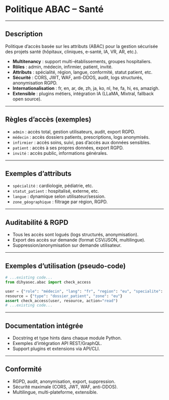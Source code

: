 # Politique ABAC – Santé

---

## Description
Politique d’accès basée sur les attributs (ABAC) pour la gestion sécurisée des projets santé (hôpitaux, cliniques, e-santé, IA, VR, AR, etc.).

- **Multitenancy** : support multi-établissements, groupes hospitaliers.
- **Rôles** : admin, médecin, infirmier, patient, invité.
- **Attributs** : spécialité, région, langue, conformité, statut patient, etc.
- **Sécurité** : CORS, JWT, WAF, anti-DDOS, audit, logs structurés, anonymisation RGPD.
- **Internationalisation** : fr, en, ar, de, zh, ja, ko, nl, he, fa, hi, es, amazigh.
- **Extensible** : plugins métiers, intégration IA (LLaMA, Mixtral, fallback open source).

---

## Règles d’accès (exemples)

- `admin` : accès total, gestion utilisateurs, audit, export RGPD.
- `médecin` : accès dossiers patients, prescriptions, logs anonymisés.
- `infirmier` : accès soins, suivi, pas d’accès aux données sensibles.
- `patient` : accès à ses propres données, export RGPD.
- `invité` : accès public, informations générales.

---

## Exemples d’attributs

- `spécialité` : cardiologie, pédiatrie, etc.
- `statut_patient` : hospitalisé, externe, etc.
- `langue` : dynamique selon utilisateur/session.
- `zone_géographique` : filtrage par région, RGPD.

---

## Auditabilité & RGPD
- Tous les accès sont logués (logs structurés, anonymisation).
- Export des accès sur demande (format CSV/JSON, multilingue).
- Suppression/anonymisation sur demande utilisateur.

---

## Exemples d’utilisation (pseudo-code)

```python
# ...existing code...
from dihyasec.abac import check_access

user = {"role": "médecin", "lang": "fr", "region": "eu", "specialite": "cardio"}
resource = {"type": "dossier_patient", "zone": "eu"}
assert check_access(user, resource, action="read")
# ...existing code...
```

---

## Documentation intégrée
- Docstring et type hints dans chaque module Python.
- Exemples d’intégration API REST/GraphQL.
- Support plugins et extensions via API/CLI.

---

## Conformité
- RGPD, audit, anonymisation, export, suppression.
- Sécurité maximale (CORS, JWT, WAF, anti-DDOS).
- Multilingue, multi-plateforme, extensible.
